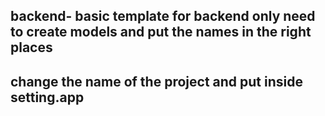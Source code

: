 ## backend- basic template for backend only need to create models and put the names in the right places

## change the name of the project and put inside setting.app
